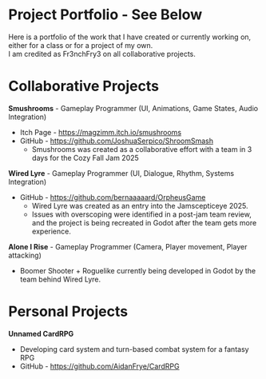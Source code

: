 
# Project Portfolio - See Below 
Here is a portfolio of the work that I have created or currently working on, either for a class or for a project of my own.  
I am credited as Fr3nchFry3 on all collaborative projects.


# Collaborative Projects
**Smushrooms** - Gameplay Programmer (UI, Animations, Game States, Audio Integration)  
  - Itch Page - https://magzimm.itch.io/smushrooms  
  - GitHub - https://github.com/JoshuaSerpico/ShroomSmash  
    - Smushrooms was created as a collaborative effort with a team in 3 days for the Cozy Fall Jam 2025  

**Wired Lyre** - Gameplay Programmer (UI, Dialogue, Rhythm, Systems Integration)
  - GitHub - https://github.com/bernaaaaard/OrpheusGame
    - Wired Lyre was created as an entry into the Jamscepticeye 2025.
    - Issues with overscoping were identified in a post-jam team review, and the project is being recreated in Godot after the team gets more experience.
   
**Alone I Rise** - Gameplay Programmer (Camera, Player movement, Player attacking)
  - Boomer Shooter + Roguelike currently being developed in Godot by the team behind Wired Lyre.

# Personal Projects
**Unnamed CardRPG**  
  - Developing card system and turn-based combat system for a fantasy RPG  
  - GitHub - https://github.com/AidanFrye/CardRPG
